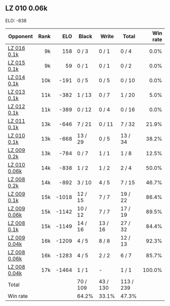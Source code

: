 ## LZ 010 0.06k ##

ELO: -838

Opponent | Rank | ELO | Black | Write | Total | Win rate
---------|-----:|----:|-------|-------|-------|-------:
[LZ 016 0.1k](LZ%20016%200.1k.md) | 9k | 158 | 0 / 3 | 0 / 1 | 0 / 4 | 0.0%
[LZ 015 0.1k](LZ%20015%200.1k.md) | 9k | 59 | 0 / 1 | 0 / 1 | 0 / 2 | 0.0%
[LZ 014 0.1k](LZ%20014%200.1k.md) | 10k | -191 | 0 / 5 | 0 / 5 | 0 / 10 | 0.0%
[LZ 013 0.1k](LZ%20013%200.1k.md) | 11k | -382 | 1 / 13 | 0 / 7 | 1 / 20 | 5.0%
[LZ 012 0.1k](LZ%20012%200.1k.md) | 11k | -389 | 0 / 12 | 0 / 4 | 0 / 16 | 0.0%
[LZ 011 0.1k](LZ%20011%200.1k.md) | 13k | -646 | 7 / 21 | 0 / 11 | 7 / 32 | 21.9%
[LZ 010 0.1k](LZ%20010%200.1k.md) | 13k | -668 | 13 / 29 | 0 / 5 | 13 / 34 | 38.2%
[LZ 009 0.2k](LZ%20009%200.2k.md) | 13k | -784 | 0 / 7 | 1 / 1 | 1 / 8 | 12.5%
[LZ 010 0.06k](LZ%20010%200.06k.md) | 14k | -838 | 1 / 2 | 1 / 2 | 2 / 4 | 50.0%
[LZ 008 0.2k](LZ%20008%200.2k.md) | 14k | -892 | 3 / 10 | 4 / 5 | 7 / 15 | 46.7%
[LZ 009 0.1k](LZ%20009%200.1k.md) | 15k | -1018 | 12 / 15 | 7 / 7 | 19 / 22 | 86.4%
[LZ 009 0.06k](LZ%20009%200.06k.md) | 15k | -1142 | 10 / 12 | 7 / 7 | 17 / 19 | 89.5%
[LZ 008 0.1k](LZ%20008%200.1k.md) | 15k | -1149 | 14 / 16 | 13 / 16 | 27 / 32 | 84.4%
[LZ 009 0.04k](LZ%20009%200.04k.md) | 16k | -1209 | 4 / 5 | 8 / 8 | 12 / 13 | 92.3%
[LZ 008 0.06k](LZ%20008%200.06k.md) | 16k | -1283 | 4 / 5 | 2 / 2 | 6 / 7 | 85.7%
[LZ 008 0.04k](LZ%20008%200.04k.md) | 17k | -1464 | 1 / 1 | - | 1 / 1 | 100.0%
Total | | | 70 / 109 | 43 / 130 | 113 / 239 | 
Win rate| | | 64.2% | 33.1% | 47.3% | 
